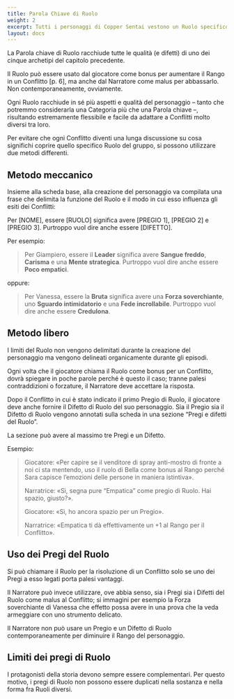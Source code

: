 ```yaml
---
title: Parola Chiave di Ruolo
weight: 2
excerpt: Tutti i personaggi di Copper Sentai vestono un Ruolo specifico nella fiction
layout: docs
---
```

La Parola chiave di Ruolo racchiude tutte le qualità (e difetti) di uno dei cinque archetipi del capitolo precedente.

Il Ruolo può essere usato dal giocatore come bonus per aumentare il Rango in un Conflitto \[p. 6], ma anche dal Narratore come malus per abbassarlo. Non contemporaneamente, ovviamente.

Ogni Ruolo racchiude in sé più aspetti e qualità del personaggio – tanto che potremmo considerarla una Categoria più che una Parola chiave –, risultando estremamente flessibile e facile da adattare a Conflitti molto diversi tra loro.

Per evitare che ogni Conflitto diventi una lunga discussione su cosa significhi coprire quello specifico Ruolo del gruppo, si possono utilizzare due metodi differenti.

## Metodo meccanico

Insieme alla scheda base,  alla creazione del personaggio va compilata una frase che delimita la funzione del Ruolo e il modo in cui esso influenza gli esiti dei Conflitti:

Per \[NOME], essere \[RUOLO] significa avere \[PREGIO 1], \[PREGIO 2] e \[PREGIO 3]. Purtroppo vuol dire anche essere \[DIFETTO].

Per esempio:

> Per Giampiero, essere il **Leader** significa avere **Sangue freddo**, **Carisma** e una **Mente strategica**. Purtroppo vuol dire anche essere **Poco empatici**.

oppure:

> Per Vanessa, essere la **Bruta** significa avere una **Forza soverchiante**, uno **Sguardo intimidatorio** e una **Fede incrollabile**. Purtroppo vuol dire anche essere **Credulona**.

## Metodo libero

I limiti del Ruolo non vengono delimitati durante la creazione del personaggio ma vengono delineati organicamente durante gli episodi.

Ogni volta che il giocatore chiama il Ruolo come bonus per un Conflitto, dovrà spiegare in poche parole perché è questo il caso; tranne palesi contraddizioni o forzature, il Narratore deve accettare la risposta.

Dopo il Conflitto in cui è stato indicato il primo Pregio di Ruolo, il giocatore deve anche fornire il Difetto di Ruolo del suo personaggio. Sia il Pregio sia il Difetto di Ruolo vengono annotati sulla scheda in una sezione “Pregi e difetti del Ruolo”.

La sezione può avere al massimo tre Pregi e un Difetto.

Esempio:

> Giocatore: «Per capire se il venditore di spray anti-mostro di fronte a noi ci sta mentendo, uso il ruolo di Bella come bonus al Rango perché Sara capisce l’emozioni delle persone in maniera istintiva».
>
> Narratrice: «Sì, segna pure “Empatica” come pregio di Ruolo. Hai spazio, giusto?».
>
> Giocatore: «Sì, ho ancora spazio per un Pregio».
>
> Narratrice: «Empatica ti dà effettivamente un +1 al Rango per il Conflitto».

## Uso dei Pregi del Ruolo

Si può chiamare il Ruolo per la risoluzione di un Conflitto solo se uno dei Pregi a esso legati porta palesi vantaggi.

Il Narratore può invece utilizzare, ove abbia senso, sia i Pregi sia i Difetti del Ruolo come malus al Conflitto; si immagini per esempio la Forza soverchiante di Vanessa che effetto possa avere in una prova che la veda armeggiare con uno strumento delicato.

Il Narratore non può usare un Pregio e un Difetto di Ruolo contemporaneamente per diminuire il Rango del personaggio.

## Limiti dei pregi di Ruolo

I protagonisti della storia devono sempre essere complementari. Per questo motivo, i pregi di Ruolo non possono essere duplicati nella sostanza e nella forma fra Ruoli diversi.
